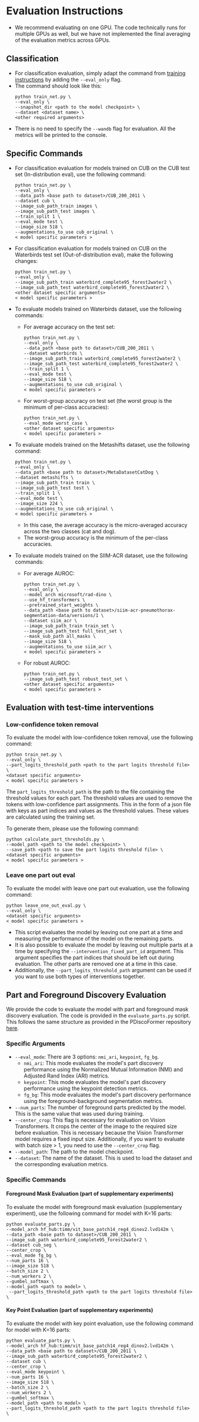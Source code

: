 # Evaluation Instructions
- We recommend evaluating on one GPU. The code technically runs for multiple GPUs as well, but we have not implemented the final averaging of the evaluation metrics across GPUs.

## Classification
- For classification evaluation, simply adapt the command from [training instructions](training_instructions.md) by adding the `--eval_only` flag. 
- The command should look like this:
  ```
  python train_net.py \
  --eval_only \
  --snapshot_dir <path to the model checkpoint> \
  --dataset <dataset name> \
  <other required arguments>
  ```
- There is no need to specify the `--wandb` flag for evaluation. All the metrics will be printed to the console.

## Specific Commands
- For classification evaluation for models trained on CUB on the CUB test set (In-distribution eval), use the following command:
    ```
    python train_net.py \
    --eval_only \
    --data_path <base path to dataset>/CUB_200_2011 \
    --dataset cub \
    --image_sub_path_train images \
    --image_sub_path_test images \
    --train_split 1 \
    --eval_mode test \
    --image_size 518 \
    --augmentations_to_use cub_original \
    < model specific parameters >
    ```
- For classification evaluation for models trained on CUB on the Waterbirds test set (Out-of-distribution eval), make the following changes:
    ```
    python train_net.py \
    --eval_only \
    --image_sub_path_train waterbird_complete95_forest2water2 \
    --image_sub_path_test waterbird_complete95_forest2water2 \
    <other dataset specific arguments>
    < model specific parameters >
    ```
- To evaluate models trained on Waterbirds dataset, use the following commands:
  - For average accuracy on the test set:
      ```
      python train_net.py \
      --eval_only \
      --data_path <base path to dataset>/CUB_200_2011 \
      --dataset waterbirds \
      --image_sub_path_train waterbird_complete95_forest2water2 \
      --image_sub_path_test waterbird_complete95_forest2water2 \
      --train_split 1 \
      --eval_mode test \
      --image_size 518 \
      --augmentations_to_use cub_original \
      < model specific parameters >
      ```
  - For worst-group accuracy on test set (the worst group is the minimum of per-class accuracies):
      ```
      python train_net.py \
      --eval_mode worst_case \
      <other dataset specific arguments>
      < model specific parameters >
      ```
- To evaluate models trained on the Metashifts dataset, use the following command:
    ```
    python train_net.py \
    --eval_only \
    --data_path <base path to dataset>/MetaDatasetCatDog \
    --dataset metashifts \
    --image_sub_path_train train \
    --image_sub_path_test test \
    --train_split 1 \
    --eval_mode test \
    --image_size 224 \
    --augmentations_to_use cub_original \
    < model specific parameters >
    ```
    - In this case, the average accuracy is the micro-averaged accuracy across the two classes (cat and dog).
    - The worst-group accuracy is the minimum of the per-class accuracies.

- To evaluate models trained on the SIIM-ACR dataset, use the following commands:
  - For average AUROC:
      ```
      python train_net.py \
      --eval_only \
      --model_arch microsoft/rad-dino \
      --use_hf_transformers \
      --pretrained_start_weights \
      --data_path <base path to dataset>/siim-acr-pneumothorax-segmentation-data/versions/1 \
      --dataset siim_acr \
      --image_sub_path_train train_set \
      --image_sub_path_test full_test_set \
      --mask_sub_path all_masks \
      --image_size 518 \
      --augmentations_to_use siim_acr \
      < model specific parameters >
      ```
  - For robust AUROC:
      ```
      python train_net.py \
      --image_sub_path_test robust_test_set \
      <other dataset specific arguments>
      < model specific parameters >
      ```
    
## Evaluation with test-time interventions

### Low-confidence token removal
To evaluate the model with low-confidence token removal, use the following command:
```
python train_net.py \
--eval_only \
--part_logits_threshold_path <path to the part logits threshold file> \
<dataset specific arguments>
< model specific parameters >
```
The `part_logits_threshold_path` is the path to the file containing the threshold values for each part. The threshold values are used to remove the tokens with low-confidence part assignments. This in the form of a json file with keys as part indices and values as the threshold values.
These values are calculated using the training set.

To generate them, please use the following command:
```
python calculate_part_thresholds.py \
--model_path <path to the model checkpoint> \
--save_path <path to save the part logits threshold file> \
<dataset specific arguments>
< model specific parameters >
```


### Leave one part out eval
To evaluate the model with leave one part out evaluation, use the following command:
```
python leave_one_out_eval.py \
--eval_only \
<dataset specific arguments>
< model specific parameters >
```
- This script evaluates the model by leaving out one part at a time and measuring the performance of the model on the remaining parts. 
- It is also possible to evaluate the model by leaving out multiple parts at a time by specifying the `--intervention_fixed_part_id` argument. This argument specifies the part indices that should be left out during evaluation. The other parts are removed one at a time in this case.
- Additionally, the `--part_logits_threshold_path` argument can be used if you want to use both types of interventions together.

## Part and Foreground Discovery Evaluation

We provide the code to evaluate the model with part and foreground mask discovery evaluation. The code is provided in the `evaluate_parts.py` script.
This follows the same structure as provided in the PDiscoFormer repository [here](https://github.com/ananthu-aniraj/pdiscoformer/blob/main/evaluate_parts.py).

### Specific Arguments
- `--eval_mode`: There are 3 options: `nmi_ari`, `keypoint`, `fg_bg`.
  - `nmi_ari`: This mode evaluates the model's part discovery performance using the Normalized Mutual Information (NMI) and Adjusted Rand Index (ARI) metrics. 
  - `keypoint`: This mode evaluates the model's part discovery performance using the keypoint detection metrics. 
  - `fg_bg`: This mode evaluates the model's part discovery performance using the foreground-background segmentation metrics. 
- `--num_parts`: The number of foreground parts predicted by the model. This is the same value that was used during training.
- `--center_crop`: This flag is necessary for evaluation on Vision Transformers. It crops the center of the image to the required size before evaluation. This is necessary because the Vision Transformer model requires a fixed input size. Additionally, if you want to evaluate with batch size > 1, you need to use the `--center_crop` flag.
- `--model_path`: The path to the model checkpoint.
- `--dataset`: The name of the dataset. This is used to load the dataset and the corresponding evaluation metrics. 

### Specific Commands
#### Foreground Mask Evaluation (part of supplementary experiments)
To evaluate the model with foreground mask evaluation (supplementary experiment), use the following command for model with K=16 parts:
```
python evaluate_parts.py \
--model_arch hf_hub:timm/vit_base_patch14_reg4_dinov2.lvd142m \
--data_path <base path to dataset>/CUB_200_2011 \
--image_sub_path waterbird_complete95_forest2water2 \
--dataset cub_seg \
--center_crop \
--eval_mode fg_bg \
--num_parts 16 \
--image_size 518 \
--batch_size 2 \
--num_workers 2 \
--gumbel_softmax \
--model_path <path to model> \
 --part_logits_threshold_path <path to the part logits threshold file> \
```
#### Key Point Evaluation (part of supplementary experiments)
To evaluate the model with key point evaluation, use the following command for model with K=16 parts:
```
python evaluate_parts.py \
--model_arch hf_hub:timm/vit_base_patch14_reg4_dinov2.lvd142m \
--data_path <base path to dataset>/CUB_200_2011 \
--image_sub_path waterbird_complete95_forest2water2 \
--dataset cub \
--center_crop \
--eval_mode keypoint \
--num_parts 16 \
--image_size 518 \
--batch_size 2 \
--num_workers 2 \
--gumbel_softmax \
--model_path <path to model> \
--part_logits_threshold_path <path to the part logits threshold file> \
```